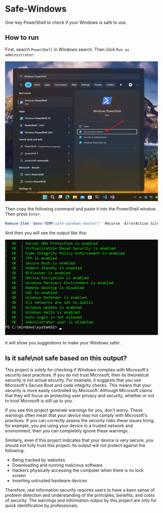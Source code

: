 # Safe-Windows

One-key PowerShell to check if your Windows is safe to use.

## How to run

First, search `PowerShell` in Windows search. Then click `Run as administrator`.

![open-powershell-admin](assets/open-powershell-admin.png)

Then copy the following command and paste it into the PowerShell window. Then press `Enter`.

```powershell
Remove-Item "$env:TEMP\safe-windows-master\" -Recurse -ErrorAction SilentlyContinue; $destinationPath = "$env:TEMP\safe-windows-master.zip"; Invoke-WebRequest -Uri "https://gitlab.aiursoft.cn/aiursoft/safe-windows/-/archive/master/safe-windows-master.zip" -OutFile $destinationPath -UseBasicParsing; Expand-Archive -Path $destinationPath -DestinationPath $env:TEMP; Remove-Item $destinationPath; Set-ExecutionPolicy -ExecutionPolicy RemoteSigned -Force; . "$env:TEMP\safe-windows-master\Run.ps1"
```

And then you will see the output like this:

![run](./assets/sample-run.png)

It will show you suggestions to make your Windows safer.

## Is it safe\not safe based on this output?

This project is solely for checking if Windows complies with Microsoft's security best practices. If you do not trust Microsoft, then its theoretical security is not actual security. For example, it suggests that you use Microsoft's Secure Boot and code integrity checks. This means that your security is more easily controlled by Microsoft. Although Microsoft claims that they will focus on protecting user privacy and security, whether or not to trust Microsoft is still up to you.

If you see this project generate warnings for you, don't worry. These warnings often mean that your device may not comply with Microsoft's practices. If you can correctly assess the security risks these issues bring, for example, you are using your device in a trusted network and environment, then you can completely ignore these warnings.

Similarly, even if this project indicates that your device is very secure, you should not fully trust this project. Its output will not protect against the following:

* Being tracked by websites
* Downloading and running malicious software
* Hackers physically accessing the computer when there is no lock screen
* Inserting untrusted hardware devices

Therefore, real information security requires users to have a keen sense of problem detection and understanding of the principles, benefits, and costs of security. The warnings and information output by this project are only for quick identification by professionals.